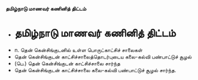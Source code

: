 **தமிழ்நாடு மாணவர் கணினித் திட்டம்**
- # தமிழ்நாடு மாணவர் கணினித் திட்டம்
- n. தென் கென்சிங்குடனில் உள்ள பொருட்காட்சிச் சாலைகள்
- தென் கென்சிங்குடன் காட்சிச்சாலைத்தொடர்புடைய கலை-கல்வி பண்பாட்டுச் சூழல்
- (பெ.) தென் கென்சிங்குடன் காட்சிச்சாலை சார்ந்த
- தென் கென்சிங்குடன் காட்சிச்சாலை கலை-கல்வி பண்பாட்டுச் சூழல் சார்ந்த.


